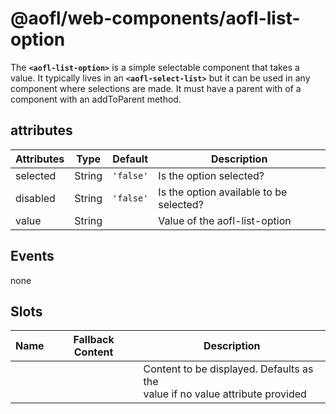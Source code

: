# @aofl/web-components/aofl-list-option

The **`<aofl-list-option>`** is a simple selectable component that takes a value. It typically lives in an **`<aofl-select-list>`** but it can be used in any component where selections are made. It must have a parent with of a component with an addToParent method.

## attributes

| Attributes | Type   | Default   | Description                             |
|------------|--------|-----------|-----------------------------------------|
| selected   | String | `'false'` | Is the option selected?                 |
| disabled   | String | `'false'` | Is the option available to be selected? |
| value      | String |           | Value of the aofl-list-option           |

## Events

none

## Slots

| Name       | Fallback Content | Description                                                                       |
| ---------- | ---------------- | --------------------------------------------------------------------------------- |
|            |                  | Content to be displayed. Defaults as the <br>value if no value attribute provided |

